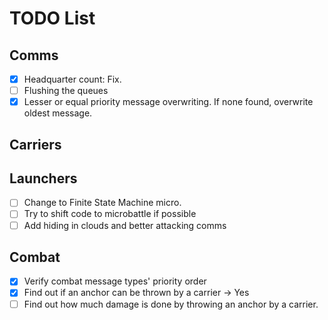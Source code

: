 # TODO List

## Comms

- [x] Headquarter count: Fix.
- [ ] Flushing the queues
- [x] Lesser or equal priority message overwriting. If none found, overwrite oldest message.

## Carriers

## Launchers

- [ ] Change to Finite State Machine micro.
- [ ] Try to shift code to microbattle if possible
- [ ] Add hiding in clouds and better attacking comms

## Combat

- [x] Verify combat message types' priority order
- [x] Find out if an anchor can be thrown by a carrier -> Yes
- [ ] Find out how much damage is done by throwing an anchor by a carrier.
